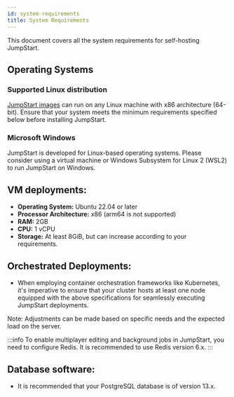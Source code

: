 ```yaml
---
id: system-requirements
title: System Requirements 
---
```


This document covers all the system requirements for self-hosting JumpStart. 

## Operating Systems

### Supported Linux distribution

[JumpStart images](https://hub.docker.com/r/digitranslab/jumpstart/tags) can run on any Linux machine with x86 architecture (64-bit). Ensure that your system meets the minimum requirements specified below before installing JumpStart.

### Microsoft Windows

JumpStart is developed for Linux-based operating systems. Please consider using a virtual machine or Windows Subsystem for Linux 2 (WSL2) to run JumpStart on Windows.

## VM deployments:

- **Operating System:** Ubuntu 22.04 or later
- **Processor Architecture:** x86 (arm64 is not supported)
- **RAM:** 2GB
- **CPU:** 1 vCPU
- **Storage:** At least 8GiB, but can increase according to your requirements.

## Orchestrated Deployments:

- When employing container orchestration frameworks like Kubernetes, it's imperative to ensure that your cluster hosts at least one node equipped with the above specifications for seamlessly executing JumpStart deployments.

Note: Adjustments can be made based on specific needs and the expected load on the server.

:::info
To enable multiplayer editing and background jobs in JumpStart, you need to configure Redis. It is recommended to use Redis version 6.x.
:::

## Database software:

- It is recommended that your PostgreSQL database is of version 13.x.